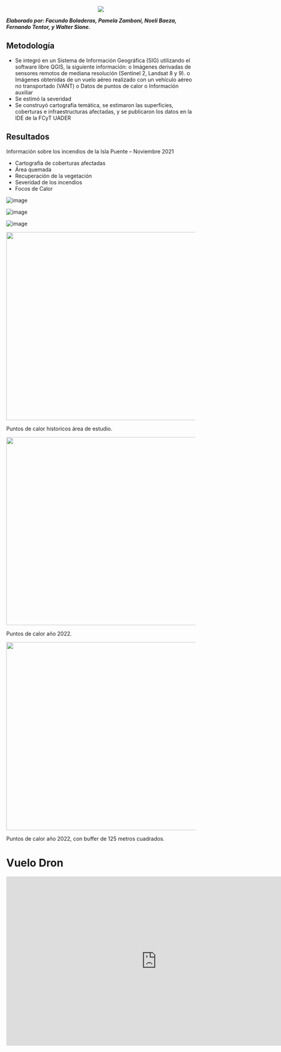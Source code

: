 
<p align="center">
  <img src="https://user-images.githubusercontent.com/85247275/168097844-d99b1414-a65c-4b26-9059-0600c3c05a3e.png" />
</p>

***Elaborado por: Facundo Boladeras, Pamela Zamboni, Noelí Baeza, Fernando Tentor, y Walter Sione.***

## Metodología
 
-	Se integró en un Sistema de Información Geográfica (SIG) utilizando el software libre QGIS, la siguiente información: 
o	Imágenes derivadas de sensores remotos de mediana resolución (Sentinel 2, Landsat 8 y 9).
o	Imágenes obtenidas de un vuelo aéreo realizado con un vehículo aéreo no transportado (VANT)
o	Datos de puntos de calor
o	Información  auxiliar 
-	Se estimó la severidad
-	Se construyó cartografía temática, se estimaron las superficies, coberturas e infraestructuras afectadas, y se publicaron los datos en la IDE de la FCyT UADER
 
 
## Resultados

Información sobre los incendios de la Isla Puente – Noviembre 2021
-	Cartografía de coberturas afectadas 
-	Área quemada 
-	Recuperación de la vegetación
-	Severidad de los incendios 
-	Focos de Calor  


![image](https://user-images.githubusercontent.com/85247275/168096385-06415065-7682-45b0-a403-7be8ed0c9589.png)

![image](https://user-images.githubusercontent.com/85247275/168096449-ca35ccbf-b8e2-48c8-85c0-ec00c4bbce6f.png)

![image](https://user-images.githubusercontent.com/85247275/168096514-a6f98492-9414-4d4c-97d0-adb3c8c87cae.png)





<img src="https://github.com/IDE-FCyT/IDE-FCyT/raw/main/images/AreaQuemadaIslaPuente.png" width="700" height="500" />

Puntos de calor historicos área de estudio.

<img src="https://github.com/IDE-FCyT/IDE-FCyT/raw/main/images/AreaQuemadaIslaPuente_2.png" width="700" height="500" />

Puntos de calor año 2022.

<img src="https://github.com/IDE-FCyT/IDE-FCyT/raw/main/images/AreaQuemadaIslaPuente_3.png" width="700" height="500" />

Puntos de calor año 2022, con buffer de 125 metros cuadrados.

# Vuelo Dron

<iframe src = https://ftentoru.users.earthengine.app/view/islapuente width="800" height="450" style="border:0;" allowfullscreen="" loading="lazy" referrerpolicy="no-referrer-when-downgrade"> </iframe>





